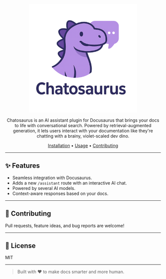 <div align="center">
  <img src="./assets/logo.png" alt="Plugin Logo" width="350" />

  <p>
    Chatosaurus is an AI assistant plugin for Docusaurus that brings your docs to life with conversational search. Powered by retrieval-augmented generation, it lets users interact with your documentation like they're chatting with a brainy, violet-scaled dev dino.
  </p>

  <a href="#installation">Installation</a> •
  <a href="#usage">Usage</a> •
  <a href="#contributing">Contributing</a>
</div>

---

## ✨ Features

- Seamless integration with Docusaurus.
- Adds a new `/assistant` route with an interactive AI chat.
- Powered by several AI models.
- Context-aware responses based on your docs.

---

## 🤝 Contributing

Pull requests, feature ideas, and bug reports are welcome!

---

## 📝 License

MIT

---

> Built with ❤️ to make docs smarter and more human.